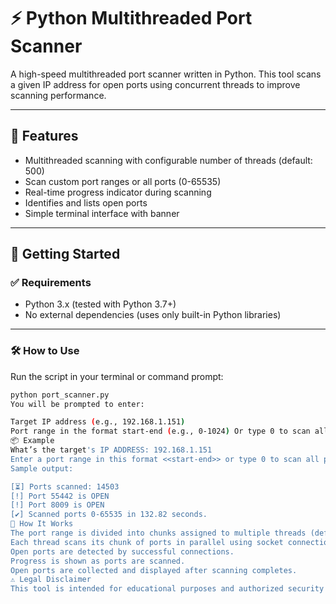 # ⚡ Python Multithreaded Port Scanner

A high-speed multithreaded port scanner written in Python. This tool scans a given IP address for open ports using concurrent threads to improve scanning performance.

---

## 🔧 Features

- Multithreaded scanning with configurable number of threads (default: 500)
- Scan custom port ranges or all ports (0-65535)
- Real-time progress indicator during scanning
- Identifies and lists open ports
- Simple terminal interface with banner

---

## 🚀 Getting Started

### ✅ Requirements

- Python 3.x (tested with Python 3.7+)
- No external dependencies (uses only built-in Python libraries)

---

### 🛠️ How to Use

Run the script in your terminal or command prompt:

```bash
python port_scanner.py
You will be prompted to enter:

Target IP address (e.g., 192.168.1.151)
Port range in the format start-end (e.g., 0-1024) Or type 0 to scan all ports from 0 to 65535.
📦 Example
What’s the target's IP ADDRESS: 192.168.1.151
Enter a port range in this format <<start-end>> or type 0 to scan all ports: 0
Sample output:

[⏳] Ports scanned: 14503
[!] Port 55442 is OPEN
[!] Port 8009 is OPEN
[✔] Scanned ports 0-65535 in 132.82 seconds.
🧠 How It Works
The port range is divided into chunks assigned to multiple threads (default 500).
Each thread scans its chunk of ports in parallel using socket connections with a timeout.
Open ports are detected by successful connections.
Progress is shown as ports are scanned.
Open ports are collected and displayed after scanning completes.
⚠️ Legal Disclaimer
This tool is intended for educational purposes and authorized security testing only. Unauthorized port scanning of systems you do not own or have explicit permission to test is illegal and unethical. The author assumes no responsibility for misuse of this software.
